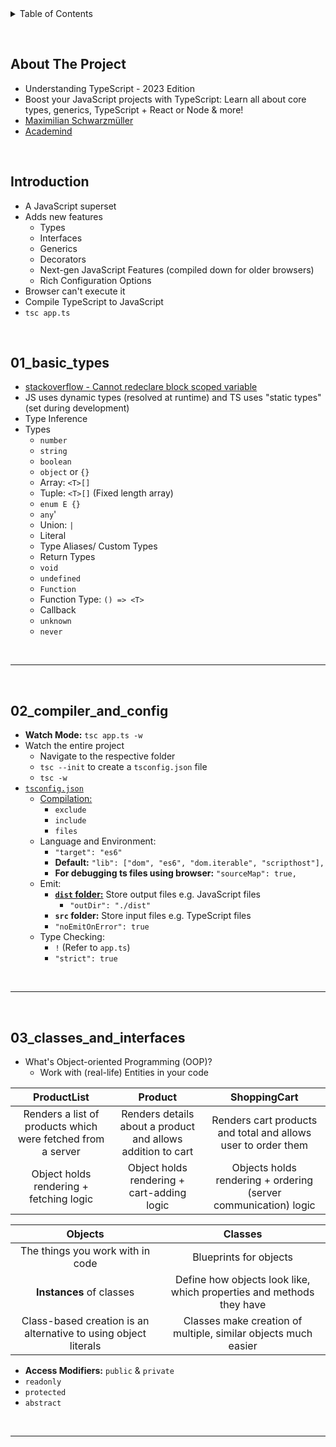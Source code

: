<details>
  <summary>Table of Contents</summary>
  <ol>
    <li><a href="#about-the-project">About The Project</a></li>
    <li><a href="#01_basic_types">01_basic_types</a></li>
    <li><a href="#02_compiler_and_config">02_compiler_and_config</a></li>
    <li><a href="#03_classes_and_interfaces">03_classes_and_interfaces</a></li>
  </ol>
</details>

&nbsp;

## About The Project

- Understanding TypeScript - 2023 Edition
- Boost your JavaScript projects with TypeScript: Learn all about core types, generics, TypeScript + React or Node & more!
- [Maximilian Schwarzmüller](https://github.com/maxschwarzmueller)
- [Academind](https://academind.com/)

&nbsp;

## Introduction

- A JavaScript superset
- Adds new features
  - Types
  - Interfaces
  - Generics
  - Decorators
  - Next-gen JavaScript Features (compiled down for older browsers)
  - Rich Configuration Options
- Browser can't execute it
- Compile TypeScript to JavaScript
- `tsc app.ts`

&nbsp;

## 01_basic_types

- [stackoverflow - Cannot redeclare block scoped variable](https://stackoverflow.com/questions/35758584/cannot-redeclare-block-scoped-variable)
- JS uses dynamic types (resolved at runtime) and TS uses "static types" (set during development)
- Type Inference
- Types
  - `number`
  - `string`
  - `boolean`
  - `object` or `{}`
  - Array: `<T>[]`
  - Tuple: `<T>[]` (Fixed length array)
  - `enum E {}`
  - `any`'
  - Union: `|`
  - Literal
  - Type Aliases/ Custom Types
  - Return Types
  - `void`
  - `undefined`
  - `Function`
  - Function Type: `() => <T>`
  - Callback
  - `unknown`
  - `never`

&nbsp;

---

&nbsp;

## 02_compiler_and_config

- **Watch Mode:** `tsc app.ts -w`
- Watch the entire project
  - Navigate to the respective folder
  - `tsc --init` to create a `tsconfig.json` file
  - `tsc -w`
- [`tsconfig.json`](https://www.typescriptlang.org/docs/handbook/tsconfig-json.html)
  - [Compilation:](https://www.typescriptlang.org/docs/handbook/compiler-options.html)
    - `exclude`
    - `include`
    - `files`
  - Language and Environment:
    - `"target": "es6"`
    - **Default:** `"lib": ["dom", "es6", "dom.iterable", "scripthost"],`
    - **For debugging ts files using browser:** `"sourceMap": true,`
  - Emit:
    - [**`dist` folder:**](https://stackoverflow.com/questions/22842691/what-is-the-meaning-of-the-dist-directory-in-open-source-projects) Store output files e.g. JavaScript files
      - `"outDir": "./dist"`
    - **`src` folder:** Store input files e.g. TypeScript files
    - `"noEmitOnError": true`
  - Type Checking:
    - `!` (Refer to `app.ts`)
    - `"strict": true`

&nbsp;

---

&nbsp;

## 03_classes_and_interfaces

- What's Object-oriented Programming (OOP)?
  - Work with (real-life) Entities in your code

|                         ProductList                         |                           Product                           |                          ShoppingCart                           |
| :---------------------------------------------------------: | :---------------------------------------------------------: | :-------------------------------------------------------------: |
| Renders a list of products which were fetched from a server | Renders details about a product and allows addition to cart |  Renders cart products and total and allows user to order them  |
|           Object holds rendering + fetching logic           |         Object holds rendering + cart-adding logic          | Objects holds rendering + ordering (server communication) logic |

|                             Objects                             |                               Classes                                |
| :-------------------------------------------------------------: | :------------------------------------------------------------------: |
|                The things you work with in code                 |                        Blueprints for objects                        |
|                    **Instances** of classes                     | Define how objects look like, which properties and methods they have |
| Class-based creation is an alternative to using object literals |    Classes make creation of multiple, similar objects much easier    |

- **Access Modifiers:** `public` & `private`
- `readonly`
- `protected`
- `abstract`

&nbsp;

---

&nbsp;
